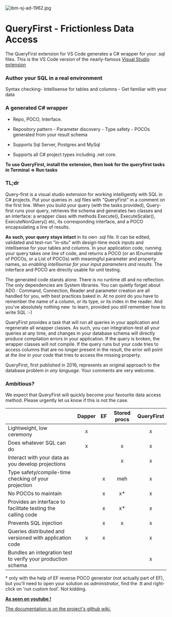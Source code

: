 ![ibm-sj-ad-1962.jpg](ibm-sj-ad-1962.jpg)

# QueryFirst - Frictionless Data Access
The QueryFirst extension for VS Code generates a C# wrapper for your .sql files. This is the VS Code version of the nearly-famous [Visual Studio extension](https://marketplace.visualstudio.com/items?itemName=bbsimonbb.QueryFirst&ssr=false#overview)

### Author your SQL in a real environment
 Syntax checking- Intellisense for tables and columns - Get familiar with your data

### A generated C# wrapper
- Repo, POCO, Interface.
- Repository pattern - Parameter discovery - Type safety - POCOs generated from your result schema 

- Supports Sql Server, Postgres and MySql
- Supports all C# project types including .net core.

**To use QueryFirst, install the extension, then look for the queryfirst tasks in Terminal => Run tasks**

### TL;dr

Query-first is a visual studio extension for working intelligently with SQL in C# projects. Put your queries in .sql files with "QueryFirst" in a comment on the first line. When you build your query (with the tasks provided), Query-first runs your query, retrieves the schema and generates two classes and an interface: a wrapper class with methods Execute(), ExecuteScalar(), ExecuteNonQuery() etc, its corresponding interface, and a POCO encapsulating a line of results.

**As such, your query stays intact** in its own .sql file. It can be edited, validated and test-run "in-situ" with design-time mock inputs and intellisense for your tables and columns. In your application code, running your query takes one line of code, and returns a POCO (or an IEnumerable of POCOs, or a List of POCOs) with meaningful parameter and property names, so _enabling intellisense for your input parameters and results_. The interface and POCO are directly usable for unit testing.

The generated code stands alone. There is no runtime dll and no reflection. The only dependencies are System libraries. You can quietly forget about ADO : Command, Connection, Reader and parameter creation are all handled for you, with best practices baked in. At no point do you have to remember the name of a column, or its type, or its index in the reader. And you've absolutely nothing new  to learn, provided you still remember how to write SQL :-)

QueryFirst provides a task that will run all queries in your application and regenerate all wrapper classes. As such, you can integration-test all your queries at any time, and changes in your database schema will directly produce compilation errors in your application. If the query is broken, the wrapper classes will not compile. If the query runs but your code tries to access columns that are no longer present in the result, the error will point at _the line in your code_ that tries to access the missing property.

QueryFirst, first published in 2016, represents an original approach to the database problem _in any language_. Your comments are very welcome. 

### Ambitious?
We expect that QueryFirst will quickly become your favourite data access method. Please urgently let us know if this is not the case.

|                                                       |Dapper|EF|Stored procs|QueryFirst|
|:-------------------------------------|:-------:|:-:|:--------------:|:---------:|
| Lightweight, low ceremony |x|||x|
| Does whatever SQL can do |x||x|x|
| Interact with your data as you develop projections |||x|x|
| Type safety/compile-time checking of your projection ||x|meh|x|
| No POCOs to maintain ||x|x*|x|
| Provides an interface to facilitate testing the calling code ||x|x*|x|
| Prevents SQL injection ||x|x|x|
| Queries distributed and versioned with application code |x|x||x|
| Bundles an integration test to verify your production schema ||||x|

\* only with the help of EF reverse POCO generator (not actually part of EF), but you'll need to open your solution _as administrator_, find the .tt and right-click on 'run custom tool'. Not kidding.







**[As seen on youtube !](http://geniusorfantasist.blogspot.fr/2017/02/the-tool-in-action.html)**

[The documentation is on the project's github wiki.](https://github.com/bbsimonbb/query-first/wiki)
